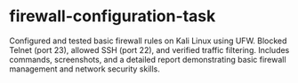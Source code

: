 # firewall-configuration-task
Configured and tested basic firewall rules on Kali Linux using UFW. Blocked Telnet (port 23), allowed SSH (port 22), and verified traffic filtering. Includes commands, screenshots, and a detailed report demonstrating basic firewall management and network security skills.
